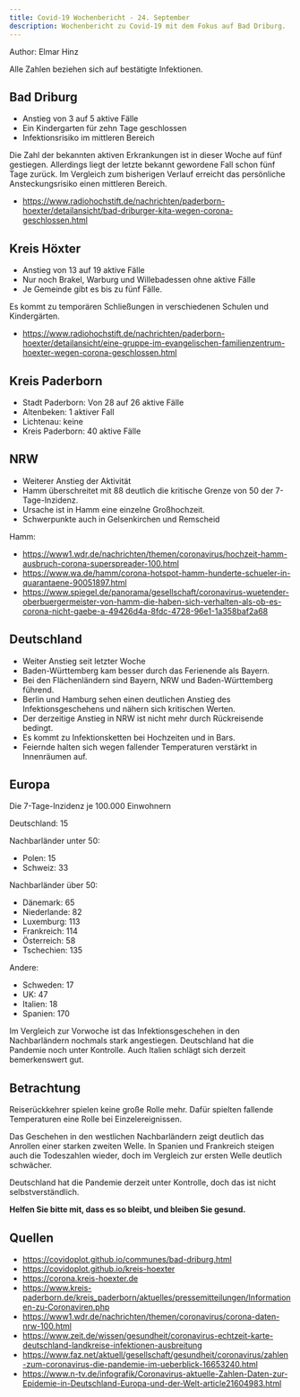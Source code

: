 ```yaml
---
title: Covid-19 Wochenbericht - 24. September
description: Wochenbericht zu Covid-19 mit dem Fokus auf Bad Driburg. 
---
```


Author: Elmar Hinz   

Alle Zahlen beziehen sich auf bestätigte Infektionen.

## Bad Driburg

* Anstieg von 3 auf 5 aktive Fälle
* Ein Kindergarten für zehn Tage geschlossen
* Infektionsrisiko im mittleren Bereich

Die Zahl der bekannten aktiven Erkrankungen ist in dieser Woche auf fünf gestiegen. 
Allerdings liegt der letzte bekannt gewordene Fall schon fünf Tage zurück. 
Im Vergleich zum bisherigen Verlauf erreicht das persönliche Ansteckungsrisiko 
einen mittleren Bereich.

* https://www.radiohochstift.de/nachrichten/paderborn-hoexter/detailansicht/bad-driburger-kita-wegen-corona-geschlossen.html

## Kreis Höxter

* Anstieg von 13 auf 19 aktive Fälle
* Nur noch Brakel, Warburg und Willebadessen ohne aktive Fälle
* Je Gemeinde gibt es bis zu fünf Fälle. 

Es kommt zu temporären Schließungen in verschiedenen Schulen und Kindergärten.

* https://www.radiohochstift.de/nachrichten/paderborn-hoexter/detailansicht/eine-gruppe-im-evangelischen-familienzentrum-hoexter-wegen-corona-geschlossen.html

## Kreis Paderborn

* Stadt Paderborn: Von 28 auf 26 aktive Fälle
* Altenbeken: 1 aktiver Fall
* Lichtenau: keine
* Kreis Paderborn: 40 aktive Fälle    

## NRW

* Weiterer Anstieg der Aktivität
* Hamm überschreitet mit 88 deutlich die kritische Grenze von 50 der 7-Tage-Inzidenz.
* Ursache ist in Hamm eine einzelne Großhochzeit.
* Schwerpunkte auch in Gelsenkirchen und Remscheid

Hamm:

* https://www1.wdr.de/nachrichten/themen/coronavirus/hochzeit-hamm-ausbruch-corona-superspreader-100.html
* https://www.wa.de/hamm/corona-hotspot-hamm-hunderte-schueler-in-quarantaene-90051897.html
* https://www.spiegel.de/panorama/gesellschaft/coronavirus-wuetender-oberbuergermeister-von-hamm-die-haben-sich-verhalten-als-ob-es-corona-nicht-gaebe-a-49426d4a-8fdc-4728-96e1-1a358baf2a68

## Deutschland

* Weiter Anstieg seit letzter Woche
* Baden-Württemberg kam besser durch das Ferienende als Bayern.
* Bei den Flächenländern sind Bayern, NRW und Baden-Württemberg führend.
* Berlin und Hamburg sehen einen deutlichen Anstieg des Infektionsgeschehens und nähern sich kritischen Werten.
* Der derzeitige Anstieg in NRW ist nicht mehr durch Rückreisende bedingt.  
* Es kommt zu Infektionsketten bei Hochzeiten und in Bars.
* Feiernde halten sich wegen fallender Temperaturen verstärkt in Innenräumen auf.

## Europa

Die 7-Tage-Inzidenz je 100.000 Einwohnern

Deutschland: 15

Nachbarländer unter 50:

* Polen: 15
* Schweiz: 33

Nachbarländer über 50:

* Dänemark: 65
* Niederlande: 82
* Luxemburg: 113
* Frankreich: 114
* Österreich: 58
* Tschechien: 135 

Andere:

* Schweden: 17
* UK: 47
* Italien: 18
* Spanien: 170

Im Vergleich zur Vorwoche ist das Infektionsgeschehen in den Nachbarländern nochmals stark angestiegen. 
Deutschland hat die Pandemie noch unter Kontrolle. Auch Italien schlägt sich derzeit bemerkenswert gut.

## Betrachtung

Reiserückkehrer spielen keine große Rolle mehr. Dafür spielten fallende Temperaturen eine Rolle bei 
Einzelereignissen. 

Das Geschehen in den westlichen Nachbarländern zeigt deutlich das Anrollen einer starken zweiten Welle. 
In Spanien und Frankreich steigen auch die Todeszahlen wieder, doch im Vergleich zur ersten Welle 
deutlich schwächer.

Deutschland hat die Pandemie derzeit unter Kontrolle, doch das ist nicht selbstverständlich.

**Helfen Sie bitte mit, dass es so bleibt, und bleiben Sie gesund.**

## Quellen

* https://covidoplot.github.io/communes/bad-driburg.html
* https://covidoplot.github.io/kreis-hoexter
* https://corona.kreis-hoexter.de
* https://www.kreis-paderborn.de/kreis_paderborn/aktuelles/pressemitteilungen/Informationen-zu-Coronaviren.php
* https://www1.wdr.de/nachrichten/themen/coronavirus/corona-daten-nrw-100.html
* https://www.zeit.de/wissen/gesundheit/coronavirus-echtzeit-karte-deutschland-landkreise-infektionen-ausbreitung
* https://www.faz.net/aktuell/gesellschaft/gesundheit/coronavirus/zahlen-zum-coronavirus-die-pandemie-im-ueberblick-16653240.html
* https://www.n-tv.de/infografik/Coronavirus-aktuelle-Zahlen-Daten-zur-Epidemie-in-Deutschland-Europa-und-der-Welt-article21604983.html



